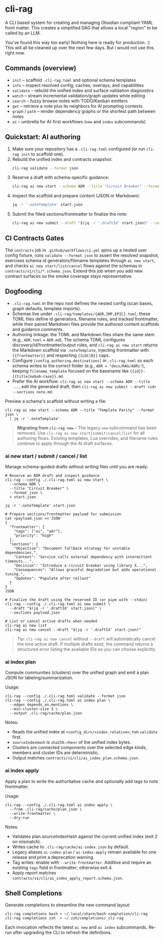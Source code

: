 # cli-rag

A CLI based system for creating and managing Obsidian compliant YAML front matter. This creates a simplified DAG that allows a local "region" to be called by an LLM.

You've found this way too early! Nothing here is ready for production. :) This will all be cleaned up over the next few days. But i would not use this right now.

## Commands (overview)

- `init` – scaffold `.cli-rag.toml` and optional schema templates
- `info` – inspect resolved config, caches, overlays, and capabilities
- `validate` – rebuild the unified index and surface validation diagnostics
- `watch` – stream incremental validation/graph updates while editing
- `search` – fuzzy browse notes with TODO/Kanban emitters
- `get` – retrieve a note plus its neighbors for AI prompting contexts
- `graph` / `path` – render dependency graphs or the shortest path between notes
- `ai` – umbrella for AI-first workflows (`new` and `index` subcommands)

## Quickstart: AI authoring

1. Make sure your repository has a `.cli-rag.toml` configured (or run `cli-rag init` to scaffold one).
2. Rebuild the unified index and contracts snapshot:
   ```bash
   cli-rag validate --format json
   ```
3. Reserve a draft with schema-specific guidance:
   ```bash
   cli-rag ai new start --schema ADR --title "Circuit Breaker" --format json > start.json
   ```
4. Inspect the scaffold and prepare content (JSON or Markdown):
   ```bash
   jq -r '.noteTemplate' start.json
   ```
5. Submit the filled sections/frontmatter to finalize the note:
   ```bash
   cli-rag ai new submit --draft "$(jq -r '.draftId' start.json)" --sections payload.json
   ```

## CI Contracts Gates

The `contracts` job in `.github/workflows/ci.yml` spins up a nested user config fixture, runs `validate --format json` to assert the resolved snapshot, exercises schema id generators/filename templates through `ai new start`, and checks `ai new start/list/cancel` flows against the schemas in `contracts/v1/cli/*.schema.json`. Extend this job when you add new contract surfaces so the smoke coverage stays representative.

## Dogfooding

- `.cli-rag.toml` in the repo root defines the nested config (scan bases, graph defaults, template imports).
- Schemas live under `.cli-rag/templates/{ADR,IMP,EPIC}.toml`; these TOML files define id generators, filename rules, and tracked frontmatter, while their paired Markdown files provide the authored content scaffolds and guidance comments.
- Authoring linkage: the TOML and Markdown files share the same stem (e.g., `ADR.toml` + `ADR.md`). The schema TOML configures discovery/id/frontmatter/output rules, and `cli-rag ai new start` returns the Markdown scaffold via `.noteTemplate`, injecting frontmatter with `{{frontmatter}}` and respecting `{{LOC|N}}` caps.
- Configure `[config.authoring.destinations]` in `.cli-rag.toml` so each schema writes to the correct folder (e.g., `ADR = "docs/RAG/ADRs"`), keeping `filename_template` focused on the basename like `{{id}}-{{title|kebab-case}}.md`.
- Prefer the AI workflow: `cli-rag ai new start --schema ADR --title ...`, edit the generated draft, then `cli-rag ai new submit --draft <id> --sections note.md`.

Preview a schema's scaffold without writing a file:

```
cli-rag ai new start --schema ADR --title "Template Parity" --format json \
  | jq -r '.noteTemplate'
```

> **Migrating from `cli-rag new`** – The legacy `new` subcommand has been removed. Use `cli-rag ai new start|submit|cancel|list` for all authoring flows. Existing templates, Lua overrides, and filename rules continue to apply through the AI draft surfaces.

### ai new start / submit / cancel / list

Manage schema-guided drafts without writing files until you are ready:

```
# Reserve an ADR draft and inspect guidance
cli-rag --config ./.cli-rag.toml ai new start \
  --schema ADR \
  --title "Circuit Breaker" \
  --format json \
  > start.json

jq -r '.noteTemplate' start.json

# Prepare sections/frontmatter payload for submission
cat >payload.json <<'JSON'
{
  "frontmatter": {
    "tags": ["ai", "adr"],
    "priority": "high"
  },
  "sections": {
    "Objective": "Document fallback strategy for unstable dependencies.",
    "Context": "Service calls external dependency with intermittent timeouts...",
    "Decision": "Introduce a circuit breaker using library X...",
    "Consequences": "Allows graceful degradation but adds operational tuning.",
    "Updates": "Populate after rollout"
  }
}
JSON

# Finalize the draft using the reserved ID (or pipe with --stdin)
cli-rag --config ./.cli-rag.toml ai new submit \
  --draft "$(jq -r '.draftId' start.json)" \
  --sections payload.json

# List or cancel active drafts when needed
cli-rag ai new list
cli-rag ai new cancel --draft "$(jq -r '.draftId' start.json)"
```

> Tip: `cli-rag ai new cancel` without `--draft` will automatically cancel the lone active draft. If multiple drafts exist, the command returns a structured error listing the available IDs so you can choose explicitly.

### ai index plan

Compute communities (clusters) over the unified graph and emit a plan JSON for labeling/summarization.

Usage:

```
cli-rag --config ./.cli-rag.toml validate --format json
cli-rag --config ./.cli-rag.toml ai index plan \
  --edges depends_on,mentions \
  --min-cluster-size 3 \
  --output .cli-rag/cache/plan.json
```

Notes:
- Reads the unified index at `<config_dir>/<index_relative>`; run `validate` first.
- `sourceIndexHash` is `sha256:<hex>` of the unified index bytes.
- Clusters are connected components over the selected edge kinds; members and cluster IDs are deterministic.
- Output matches `contracts/v1/cli/ai_index_plan.schema.json`.

### ai index apply

Apply a plan to write the authoritative cache and optionally add tags to note frontmatter.

Usage:

```
cli-rag --config ./.cli-rag.toml ai index apply \
  --from .cli-rag/cache/plan.json \
  --write-frontmatter \
  --dry-run
```

Notes:
- Validates plan.sourceIndexHash against the current unified index (exit 2 on mismatch).
- Writes cache to `.cli-rag/cache/ai-index.json` by default.
- Legacy aliases `ai-index-plan` / `ai-index-apply` remain available for one release and print a deprecation warning.
- Tag writes: enable with `--write-frontmatter`. Additive and require an existing `tags` field in frontmatter; otherwise exit 4.
- Apply report matches `contracts/v1/cli/ai_index_apply_report.schema.json`.

## Shell Completions

Generate completions to streamline the new command layout:

```
cli-rag completions bash > ~/.local/share/bash-completion/cli-rag
cli-rag completions zsh  > ~/.zsh/completions/_cli-rag
```

Each invocation reflects the latest `ai new` and `ai index` subcommands. Re-run after upgrading the CLI to refresh the definitions.

